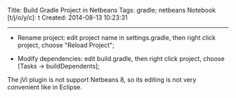 Title: Build Gradle Project in Netbeans
Tags: gradle; netbeans
Notebook [t/j/o/y/c]: t
Created: 2014-08-13 10:23:31

------

* Rename project: edit project name in settings.gradle, then right click project, choose "Reload Project";

* Modify dependencies: edit build.gradle, then right click project, choose [Tasks -> buildDependents];

The jVi plugin is not support Netbeans 8, so its editing is not very convenient like in Eclipse.
